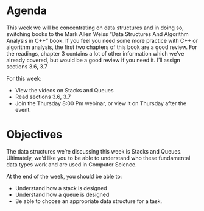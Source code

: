 # Agenda
This week we will be concentrating on data structures and in doing so, switching books to the Mark Allen Weiss “Data Structures And Algorithm Analysis in C++” book.  If you feel you need some more practice with C++ or algorithm analysis, the first two chapters of this book are a good review.  For the readings, chapter 3 contains a lot of other information which we’ve already covered, but would be a good review if you need it.  I’ll assign sections 3.6, 3.7

For this week:

* View the videos on Stacks and Queues
* Read sections 3.6, 3.7
* Join the Thursday 8:00 Pm webinar, or view it on Thursday after the event. 

# Objectives
The data structures we’re discussing this week is Stacks and Queues.  Ultimately, we’d like you to be able to understand who these fundamental data types work and are used in Computer Science.

At the end of the week, you should be able to:

* Understand how a stack is designed
* Understand how a queue is designed
* Be able to choose an appropriate data structure for a task.
